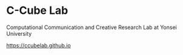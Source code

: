 # C-Cube Lab

Computational Communication and Creative Research Lab at Yonsei University

https://ccubelab.github.io
